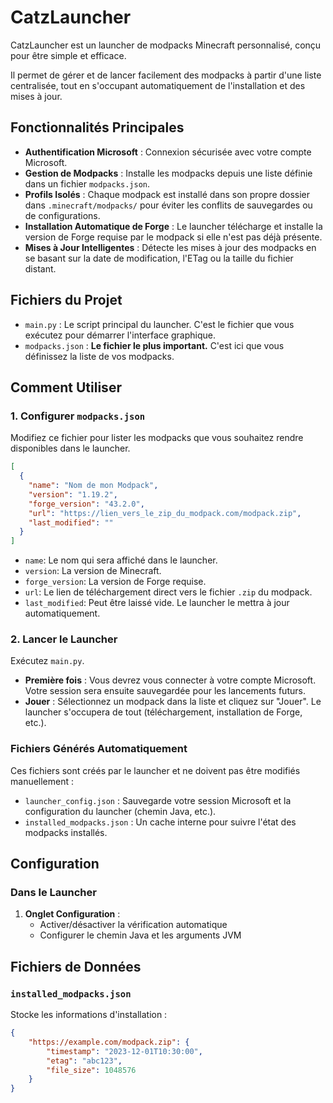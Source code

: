 # CatzLauncher

CatzLauncher est un launcher de modpacks Minecraft personnalisé, conçu pour être simple et efficace.

Il permet de gérer et de lancer facilement des modpacks à partir d'une liste centralisée, tout en s'occupant automatiquement de l'installation et des mises à jour.

## Fonctionnalités Principales

- **Authentification Microsoft** : Connexion sécurisée avec votre compte Microsoft.
- **Gestion de Modpacks** : Installe les modpacks depuis une liste définie dans un fichier `modpacks.json`.
- **Profils Isolés** : Chaque modpack est installé dans son propre dossier dans `.minecraft/modpacks/` pour éviter les conflits de sauvegardes ou de configurations.
- **Installation Automatique de Forge** : Le launcher télécharge et installe la version de Forge requise par le modpack si elle n'est pas déjà présente.
- **Mises à Jour Intelligentes** : Détecte les mises à jour des modpacks en se basant sur la date de modification, l'ETag ou la taille du fichier distant.

## Fichiers du Projet

- `main.py` : Le script principal du launcher. C'est le fichier que vous exécutez pour démarrer l'interface graphique.
- `modpacks.json` : **Le fichier le plus important.** C'est ici que vous définissez la liste de vos modpacks.

## Comment Utiliser

### 1. Configurer `modpacks.json`

Modifiez ce fichier pour lister les modpacks que vous souhaitez rendre disponibles dans le launcher.

```json
[
  {
    "name": "Nom de mon Modpack",
    "version": "1.19.2",
    "forge_version": "43.2.0",
    "url": "https://lien_vers_le_zip_du_modpack.com/modpack.zip",
    "last_modified": ""
  }
]
```

- `name`: Le nom qui sera affiché dans le launcher.
- `version`: La version de Minecraft.
- `forge_version`: La version de Forge requise.
- `url`: Le lien de téléchargement direct vers le fichier `.zip` du modpack.
- `last_modified`: Peut être laissé vide. Le launcher le mettra à jour automatiquement.

### 2. Lancer le Launcher

Exécutez `main.py`.

- **Première fois** : Vous devrez vous connecter à votre compte Microsoft. Votre session sera ensuite sauvegardée pour les lancements futurs.
- **Jouer** : Sélectionnez un modpack dans la liste et cliquez sur "Jouer". Le launcher s'occupera de tout (téléchargement, installation de Forge, etc.).

### Fichiers Générés Automatiquement

Ces fichiers sont créés par le launcher et ne doivent pas être modifiés manuellement :

- `launcher_config.json` : Sauvegarde votre session Microsoft et la configuration du launcher (chemin Java, etc.).
- `installed_modpacks.json` : Un cache interne pour suivre l'état des modpacks installés.

## Configuration

### Dans le Launcher

1. **Onglet Configuration** :
   - Activer/désactiver la vérification automatique
   - Configurer le chemin Java et les arguments JVM

## Fichiers de Données

### `installed_modpacks.json`
Stocke les informations d'installation :
```json
{
    "https://example.com/modpack.zip": {
        "timestamp": "2023-12-01T10:30:00",
        "etag": "abc123",
        "file_size": 1048576
    }
}
```